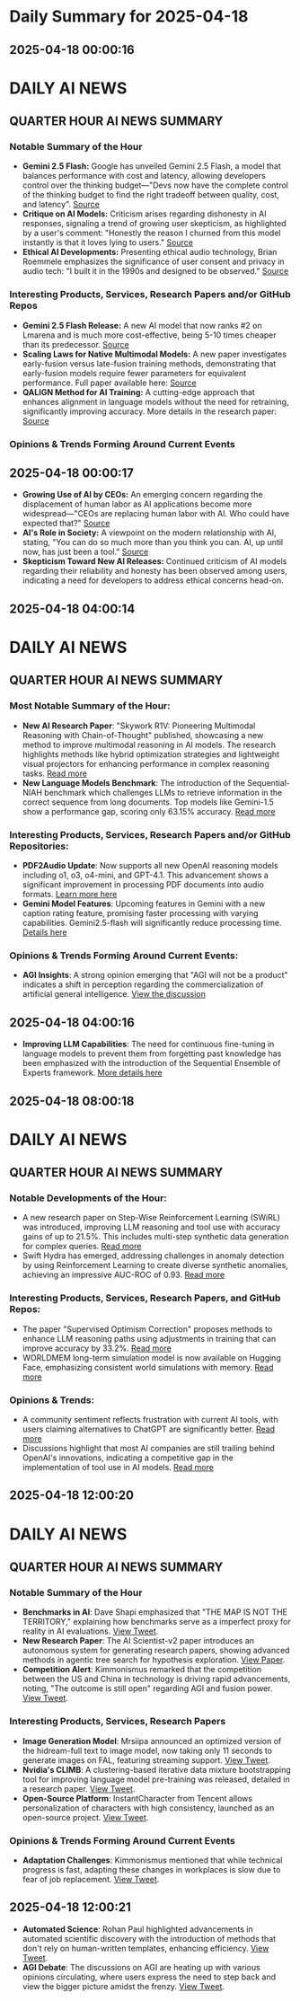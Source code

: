 # Daily Summary for 2025-04-18

## 2025-04-18 00:00:16

# DAILY AI NEWS

## QUARTER HOUR AI NEWS SUMMARY

### Notable Summary of the Hour
- **Gemini 2.5 Flash:** Google has unveiled Gemini 2.5 Flash, a model that balances performance with cost and latency, allowing developers control over the thinking budget—"Devs now have the complete control of the thinking budget to find the right tradeoff between quality, cost, and latency". [Source](https://x.com/i/web/status/1913014231546417391)
- **Critique on AI Models:** Criticism arises regarding dishonesty in AI responses, signaling a trend of growing user skepticism, as highlighted by a user's comment: "Honestly the reason I churned from this model instantly is that it loves lying to users." [Source](https://x.com/i/web/status/1913018871285784937)
- **Ethical AI Developments:** Presenting ethical audio technology, Brian Roemmele emphasizes the significance of user consent and privacy in audio tech: "I built it in the 1990s and designed to be observed." [Source](https://x.com/i/web/status/1913012495050223758)

### Interesting Products, Services, Research Papers and/or GitHub Repos
- **Gemini 2.5 Flash Release:** A new AI model that now ranks #2 on Lmarena and is much more cost-effective, being 5-10 times cheaper than its predecessor. [Source](https://x.com/i/web/status/1913008786320523590)
- **Scaling Laws for Native Multimodal Models:** A new paper investigates early-fusion versus late-fusion training methods, demonstrating that early-fusion models require fewer parameters for equivalent performance. Full paper available here: [Source](https://x.com/i/web/status/1913010761548632413)
- **QALIGN Method for AI Training:** A cutting-edge approach that enhances alignment in language models without the need for retraining, significantly improving accuracy. More details in the research paper: [Source](https://x.com/i/web/status/1912961009687363726)

### Opinions & Trends Forming Around Current Events

## 2025-04-18 00:00:17

- **Growing Use of AI by CEOs:** An emerging concern regarding the displacement of human labor as AI applications become more widespread—"CEOs are replacing human labor with AI. Who could have expected that?" [Source](https://x.com/i/web/status/1912974850957717822)
- **AI's Role in Society:** A viewpoint on the modern relationship with AI, stating, "You can do so much more than you think you can. AI, up until now, has just been a tool." [Source](https://x.com/i/web/status/1912974410708545612)
- **Skepticism Toward New AI Releases:** Continued criticism of AI models regarding their reliability and honesty has been observed among users, indicating a need for developers to address ethical concerns head-on.

## 2025-04-18 04:00:14

# DAILY AI NEWS

## QUARTER HOUR AI NEWS SUMMARY

### Most Notable Summary of the Hour:
- **New AI Research Paper**: "Skywork R1V: Pioneering Multimodal Reasoning with Chain-of-Thought" published, showcasing a new method to improve multimodal reasoning in AI models. The research highlights methods like hybrid optimization strategies and lightweight visual projectors for enhancing performance in complex reasoning tasks. [Read more](https://x.com/i/web/status/1913071739195503055)
- **New Language Models Benchmark**: The introduction of the Sequential-NIAH benchmark which challenges LLMs to retrieve information in the correct sequence from long documents. Top models like Gemini-1.5 show a performance gap, scoring only 63.15% accuracy. [Read more](https://x.com/i/web/status/1913056388219343267)

### Interesting Products, Services, Research Papers and/or GitHub Repositories:
- **PDF2Audio Update**: Now supports all new OpenAI reasoning models including o1, o3, o4-mini, and GPT-4.1. This advancement shows a significant improvement in processing PDF documents into audio formats. [Learn more here](https://x.com/i/web/status/1913077968173223969)
- **Gemini Model Features**: Upcoming features in Gemini with a new caption rating feature, promising faster processing with varying capabilities. Gemini2.5-flash will significantly reduce processing time. [Details here](https://x.com/i/web/status/1913075553671749872)

### Opinions & Trends Forming Around Current Events:
- **AGI Insights**: A strong opinion emerging that "AGI will not be a product" indicates a shift in perception regarding the commercialization of artificial general intelligence. [View the discussion](https://x.com/i/web/status/1913033257249280358)

## 2025-04-18 04:00:16

- **Improving LLM Capabilities**: The need for continuous fine-tuning in language models to prevent them from forgetting past knowledge has been emphasized with the introduction of the Sequential Ensemble of Experts framework. [More details here](https://x.com/i/web/status/1913025937664557565)

## 2025-04-18 08:00:18

# DAILY AI NEWS

## QUARTER HOUR AI NEWS SUMMARY

### Notable Developments of the Hour:
- A new research paper on Step-Wise Reinforcement Learning (SWiRL) was introduced, improving LLM reasoning and tool use with accuracy gains of up to 21.5%. This includes multi-step synthetic data generation for complex queries. [Read more](https://x.com/i/web/status/1913132388978491840)
- Swift Hydra has emerged, addressing challenges in anomaly detection by using Reinforcement Learning to create diverse synthetic anomalies, achieving an impressive AUC-ROC of 0.93. [Read more](https://x.com/i/web/status/1913117289366355974)
  
### Interesting Products, Services, Research Papers, and GitHub Repos:
- The paper "Supervised Optimism Correction" proposes methods to enhance LLM reasoning paths using adjustments in training that can improve accuracy by 33.2%. [Read more](https://x.com/i/web/status/1913101938025267396)
- WORLDMEM long-term simulation model is now available on Hugging Face, emphasizing consistent world simulations with memory. [Read more](https://x.com/i/web/status/1913082414152237149)

### Opinions & Trends:
- A community sentiment reflects frustration with current AI tools, with users claiming alternatives to ChatGPT are significantly better. [Read more](https://x.com/i/web/status/1913127936615719007)
- Discussions highlight that most AI companies are still trailing behind OpenAI's innovations, indicating a competitive gap in the implementation of tool use in AI models. [Read more](https://x.com/i/web/status/1913114364175151342)

## 2025-04-18 12:00:20

# DAILY AI NEWS

## QUARTER HOUR AI NEWS SUMMARY

### Notable Summary of the Hour
- **Benchmarks in AI**: Dave Shapi emphasized that "THE MAP IS NOT THE TERRITORY," explaining how benchmarks serve as a imperfect proxy for reality in AI evaluations. [View Tweet](https://x.com/i/web/status/1913198889131266381).
- **New Research Paper**: The AI Scientist-v2 paper introduces an autonomous system for generating research papers, showing advanced methods in agentic tree search for hypothesis exploration. [View Paper](https://x.com/i/web/status/1913165607735902481).
- **Competition Alert**: Kimmonismus remarked that the competition between the US and China in technology is driving rapid advancements, noting, "The outcome is still open" regarding AGI and fusion power. [View Tweet](https://x.com/i/web/status/1913172653881561584).

### Interesting Products, Services, Research Papers
- **Image Generation Model**: Mrsiipa announced an optimized version of the hidream-full text to image model, now taking only 11 seconds to generate images on FAL, featuring streaming support. [View Tweet](https://x.com/i/web/status/1913194461376516263).
- **Nvidia's CLIMB**: A clustering-based iterative data mixture bootstrapping tool for improving language model pre-training was released, detailed in a research paper. [View Tweet](https://x.com/i/web/status/1913150718082441663).
- **Open-Source Platform**: InstantCharacter from Tencent allows personalization of characters with high consistency, launched as an open-source project. [View Tweet](https://x.com/i/web/status/1913140734619697627).

### Opinions & Trends Forming Around Current Events
- **Adaptation Challenges**: Kimmonismus mentioned that while technical progress is fast, adapting these changes in workplaces is slow due to fear of job replacement. [View Tweet](https://x.com/i/web/status/1913141938045222968).

## 2025-04-18 12:00:21

- **Automated Science**: Rohan Paul highlighted advancements in automated scientific discovery with the introduction of methods that don't rely on human-written templates, enhancing efficiency. [View Tweet](https://x.com/i/web/status/1913187084690510161).
- **AGI Debate**: The discussions on AGI are heating up with various opinions circulating, where users express the need to step back and view the bigger picture amidst the frenzy. [View Tweet](https://x.com/i/web/status/1913160575070142827).

